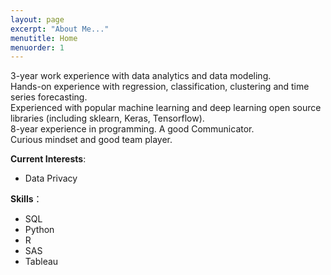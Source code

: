 ```yaml
---
layout: page
excerpt: "About Me..."
menutitle: Home
menuorder: 1
---
```


3-year work experience with data analytics and data modeling.   
Hands-on experience with regression, classification, clustering and time series forecasting.   
Experienced with popular machine learning and deep learning open source libraries (including sklearn, Keras, Tensorflow).  
8-year experience in programming. 
A good Communicator.    
Curious mindset and good team player.  

__Current Interests__: <br>
- Data Privacy

__Skills__：  <br>
- SQL
- Python
- R
- SAS
- Tableau

